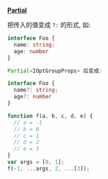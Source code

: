 [**Partial**](https://juejin.im/entry/5b55a152e51d4519503b3e77)

把传入的值变成 `?:` 的形式, 如: 
```ts
interface Foo {
  name: string;
  age: number
}

Partial<IOptGroupProps> 后变成:

interface Foo {
  name?: string;
  age?: number
}
```


```js
function f(a, b, c, d, e) { 
  // a = -1
  // b = 0
  // c = 1
  // d = 2
  // e = 3
}
var args = [0, 1];
f(-1, ...args, 2, ...[3]);
```